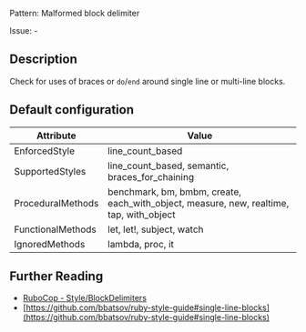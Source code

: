 Pattern: Malformed block delimiter

Issue: -

## Description

Check for uses of braces or `do`/`end` around single line or multi-line blocks.

## Default configuration

Attribute | Value
--- | ---
EnforcedStyle | line_count_based
SupportedStyles | line_count_based, semantic, braces_for_chaining
ProceduralMethods | benchmark, bm, bmbm, create, each_with_object, measure, new, realtime, tap, with_object
FunctionalMethods | let, let!, subject, watch
IgnoredMethods | lambda, proc, it

## Further Reading

* [RuboCop - Style/BlockDelimiters](https://rubocop.readthedocs.io/en/latest/cops_style/#styleblockdelimiters)
* [https://github.com/bbatsov/ruby-style-guide#single-line-blocks](https://github.com/bbatsov/ruby-style-guide#single-line-blocks)
